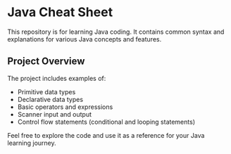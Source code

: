 # Java Cheat Sheet

This repository is for learning Java coding. It contains common syntax and explanations for various Java concepts and features.

## Project Overview

The project includes examples of:
- Primitive data types
- Declarative data types
- Basic operators and expressions
- Scanner input and output
- Control flow statements (conditional and looping statements)

Feel free to explore the code and use it as a reference for your Java learning journey.
